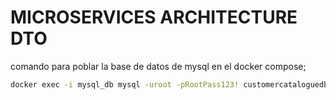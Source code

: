 # MICROSERVICES ARCHITECTURE DTO

comando para poblar la base de datos de mysql en el docker compose;

```bash
docker exec -i mysql_db mysql -uroot -pRootPass123! customercataloguedb<Customer.sql
```
